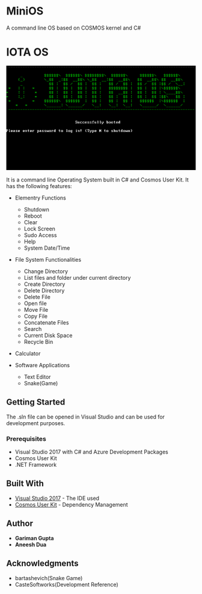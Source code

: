 # MiniOS
A command line OS based on COSMOS kernel and C#
# IOTA OS

![](images/Boot.png)

It is a command line Operating System built in C# and Cosmos User Kit. It has the following features:

* Elementry Functions
    * Shutdown
    * Reboot
    * Clear
    * Lock Screen
    * Sudo Access
    * Help
    * System Date/Time

* File System Functionalities
    * Change Directory
    * List files and folder under current directory
    * Create Directory
    * Delete Directory
    * Delete File
    * Open file
    * Move File
    * Copy File
    * Concatenate Files
    * Search
    * Current Disk Space
    * Recycle Bin

* Calculator       

* Software Applications
    * Text Editor
    * Snake(Game)

## Getting Started

The .sln file can be opened in Visual Studio and can be used for development purposes.

### Prerequisites

* Visual Studio 2017 with C# and Azure Development Packages
* Cosmos User Kit
* .NET Framework


## Built With

* [Visual Studio 2017](https://visualstudio.microsoft.com/) - The IDE used
* [Cosmos User Kit](https://www.gocosmos.org/) - Dependency Management

## Author

* **Gariman Gupta**
* **Aneesh Dua**

## Acknowledgments

* bartashevich(Snake Game)
* CasteSoftworks(Development Reference)

